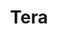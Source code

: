 ---
codehost: https://github.com/https://github.com/Keats/tera
logohandle: netlify_tera
sort: tera
title: Tera
website: https://tera.netlify.app/
---